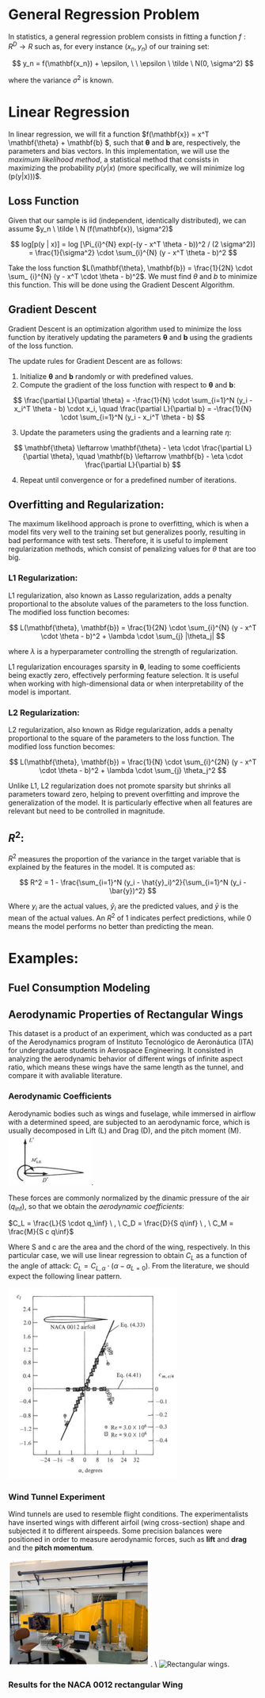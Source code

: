 # General Regression Problem
In statistics, a general regression problem consists in fitting a function $f: R^D \to R$ such as, for every instance $(x_n, y_n)$ of our training set:

$$
y_n = f(\mathbf{x_n}) + \epsilon, \ \ \epsilon \ \tilde \ N(0, \sigma^2)
$$

where the variance $\sigma^2$ is known.

# Linear Regression
In linear regression, we will fit a function $f(\mathbf{x}) = x^T \mathbf{\theta} + \mathbf{b} $, such that $\mathbf{\theta}$ and $\mathbf{b}$ are, respectively, the parameters and bias vectors. In this implementation, we will use the *maximum likelihood method*, a statistical method that consists in maximizing the probability $p(y | x)$ (more specifically, we will minimize $\log($p(y|x)))$.

## Loss Function
Given that our sample is iid (independent, identically distributed), we can assume $y_n \ \tilde \ N (f(\mathbf{x}), \sigma^2)$

$$
log[p(y | x)] = log [\Pi_{i}^{N} exp(-(y - x^T \theta - b))^2 / (2 \sigma^2)] = \frac{1}{\sigma^2} \cdot \sum_{i}^{N} (y - x^T \theta - b)^2
$$

Take the loss function $L(\mathbf{\theta}, \mathbf{b}) = \frac{1}{2N} \cdot \sum_ {i}^{N} (y - x^T \cdot \theta - b)^2$. We must find $\theta$ and $b$ to minimize this function. This will be done using the Gradient Descent Algorithm.

## Gradient Descent
Gradient Descent is an optimization algorithm used to minimize the loss function by iteratively updating the parameters $\mathbf{\theta}$ and $\mathbf{b}$ using the gradients of the loss function.

The update rules for Gradient Descent are as follows:

1. Initialize $\mathbf{\theta}$ and $\mathbf{b}$ randomly or with predefined values.
2. Compute the gradient of the loss function with respect to $\mathbf{\theta}$ and $\mathbf{b}$:

$$
\frac{\partial L}{\partial \theta} = -\frac{1}{N} \cdot \sum_{i=1}^N (y_i - x_i^T \theta - b) \cdot x_i, \quad \frac{\partial L}{\partial b} = -\frac{1}{N} \cdot \sum_{i=1}^N (y_i - x_i^T \theta - b)
$$

3. Update the parameters using the gradients and a learning rate $\eta$:

$$
\mathbf{\theta} \leftarrow \mathbf{\theta} - \eta \cdot \frac{\partial L}{\partial \theta}, \quad \mathbf{b} \leftarrow \mathbf{b} - \eta \cdot \frac{\partial L}{\partial b}
$$

4. Repeat until convergence or for a predefined number of iterations.

## Overfitting and Regularization:
The maximum likelihood approach is prone to overfitting, which is when a model fits very well to the training set but generalizes poorly, resulting in bad performance with test sets. Therefore, it is useful to implement regularization methods, which consist of penalizing values for $\theta$ that are too big.

### L1 Regularization:
L1 regularization, also known as Lasso regularization, adds a penalty proportional to the absolute values of the parameters to the loss function. The modified loss function becomes:

$$
L(\mathbf{\theta}, \mathbf{b}) = \frac{1}{2N} \cdot \sum_{i}^{N} (y - x^T \cdot \theta - b)^2 + \lambda \cdot \sum_{j} |\theta_j|
$$

where $\lambda$ is a hyperparameter controlling the strength of regularization.

L1 regularization encourages sparsity in $\mathbf{\theta}$, leading to some coefficients being exactly zero, effectively performing feature selection. It is useful when working with high-dimensional data or when interpretability of the model is important.

### L2 Regularization:
L2 regularization, also known as Ridge regularization, adds a penalty proportional to the square of the parameters to the loss function. The modified loss function becomes:


$$
L(\mathbf{\theta}, \mathbf{b}) = \frac{1}{N} \cdot \sum_{i}^{2N} (y - x^T \cdot \theta - b)^2 + \lambda \cdot \sum_{j} \theta_j^2
$$

Unlike L1, L2 regularization does not promote sparsity but shrinks all parameters toward zero, helping to prevent overfitting and improve the generalization of the model. It is particularly effective when all features are relevant but need to be controlled in magnitude.

## $R^2$:
$R^2$ measures the proportion of the variance in the target variable that is explained by the features in the model. It is computed as:

$$
R^2 = 1 - \frac{\sum_{i=1}^N (y_i - \hat{y}_i)^2}{\sum_{i=1}^N (y_i - \bar{y})^2}
$$

Where $y_i$ are the actual values, $\hat{y}_i$ are the predicted values, and $\bar{y}$ is the mean of the actual values. An $R^2$ of 1 indicates perfect predictions, while 0 means the model performs no better than predicting the mean.


# Examples:

## Fuel Consumption Modeling 

## Aerodynamic Properties of Rectangular Wings
This dataset is a product of an experiment, which was conducted as a part of the Aerodynamics program of Instituto Tecnológico de Aeronáutica (ITA) for undergraduate students in Aerospace Engineering. It consisted in analyzing the aerodynamic behavior of different wings of infinite aspect ratio, which means these wings have the same length as the tunnel, and compare it with avaliable literature.

### Aerodynamic Coefficients

Aerodynamic bodies such as wings and fuselage, while immersed in airflow with a determined speed, are subjected to an aerodynamic force, which is usually decomposed in Lift (L) and Drag (D), and the pitch moment (M). ![Forces in airfoil](images/airfoil.png).

These forces are commonly normalized by the dinamic pressure of the air ($q_\inf$), so that we obtain the *aerodynamic coefficients*:

$C_L = \frac{L}{S \cdot q_\inf} \ , \ C_D = \frac{D}{S q\inf} \ , \ C_M = \frac{M}{S c q\inf}$ 

Where S and c are the area and the chord of the wing, respectively. In this particular case, we will use linear regression to obtain $C_L$ as a function of the angle of attack: $C_L = C_{L, \alpha} \cdot (\alpha - \alpha_{L=0})$. From the literature, we should expect the following linear pattern.

![$C_L vs \alpha$](images/cla_anderson.png)

### Wind Tunnel Experiment
Wind tunnels are used to resemble flight conditions. The experimentalists have inserted wings with different airfoil (wing cross-section) shape and subjected it to different airspeeds. Some precision balances were positioned in order to measure aerodynamic forces, such as **lift** and **drag** and the **pitch momentum**.

![Wind Tunnel](images/wind_tunnel.png). \ ![Rectangular wings](images/wings.png).

### Results for the NACA 0012 rectangular Wing




